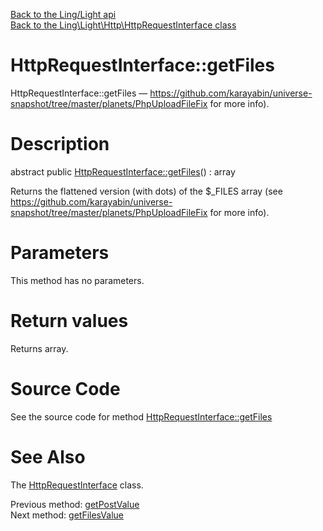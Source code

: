 [Back to the Ling/Light api](https://github.com/lingtalfi/Light/blob/master/doc/api/Ling/Light.md)<br>
[Back to the Ling\Light\Http\HttpRequestInterface class](https://github.com/lingtalfi/Light/blob/master/doc/api/Ling/Light/Http/HttpRequestInterface.md)


HttpRequestInterface::getFiles
================



HttpRequestInterface::getFiles — https://github.com/karayabin/universe-snapshot/tree/master/planets/PhpUploadFileFix for more info).




Description
================


abstract public [HttpRequestInterface::getFiles](https://github.com/lingtalfi/Light/blob/master/doc/api/Ling/Light/Http/HttpRequestInterface/getFiles.md)() : array




Returns the  flattened version (with dots) of the $_FILES array (see
https://github.com/karayabin/universe-snapshot/tree/master/planets/PhpUploadFileFix for more info).




Parameters
================

This method has no parameters.


Return values
================

Returns array.








Source Code
===========
See the source code for method [HttpRequestInterface::getFiles](https://github.com/lingtalfi/Light/blob/master/Http/HttpRequestInterface.php#L171-L171)


See Also
================

The [HttpRequestInterface](https://github.com/lingtalfi/Light/blob/master/doc/api/Ling/Light/Http/HttpRequestInterface.md) class.

Previous method: [getPostValue](https://github.com/lingtalfi/Light/blob/master/doc/api/Ling/Light/Http/HttpRequestInterface/getPostValue.md)<br>Next method: [getFilesValue](https://github.com/lingtalfi/Light/blob/master/doc/api/Ling/Light/Http/HttpRequestInterface/getFilesValue.md)<br>

